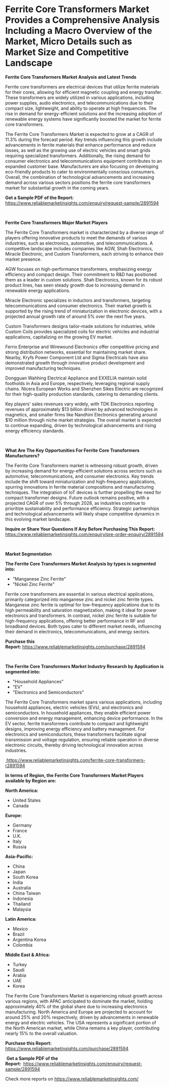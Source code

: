 <p><h1>Ferrite Core Transformers Market Provides a Comprehensive Analysis Including a Macro Overview of the Market, Micro Details such as Market Size and Competitive Landscape</h1></p><p><strong>Ferrite Core Transformers Market Analysis and Latest Trends</strong></p>
<p><p>Ferrite core transformers are electrical devices that utilize ferrite materials for their cores, allowing for efficient magnetic coupling and energy transfer. These transformers are widely utilized in various applications, including power supplies, audio electronics, and telecommunications due to their compact size, lightweight, and ability to operate at high frequencies. The rise in demand for energy-efficient solutions and the increasing adoption of renewable energy systems have significantly boosted the market for ferrite core transformers.</p><p>The Ferrite Core Transformers Market is expected to grow at a CAGR of 11.3% during the forecast period. Key trends influencing this growth include advancements in ferrite materials that enhance performance and reduce losses, as well as the growing use of electric vehicles and smart grids requiring specialized transformers. Additionally, the rising demand for consumer electronics and telecommunications equipment contributes to an expanded customer base. Manufacturers are also focusing on developing eco-friendly products to cater to environmentally conscious consumers. Overall, the combination of technological advancements and increasing demand across various sectors positions the ferrite core transformers market for substantial growth in the coming years.</p></p>
<p><strong>Get a Sample PDF of the Report:&nbsp;</strong> <a href="https://www.reliablemarketinsights.com/enquiry/request-sample/2891594?utm_campaign=3507&utm_medium=2&utm_source=Github&utm_content=ia&utm_term=14032025&utm_id=ferrite-core-transformers">https://www.reliablemarketinsights.com/enquiry/request-sample/2891594</a></p>
<p>&nbsp;</p>
<p><strong>Ferrite Core Transformers Major Market Players</strong></p>
<p><p>The Ferrite Core Transformers market is characterized by a diverse range of players offering innovative products to meet the demands of various industries, such as electronics, automotive, and telecommunications. A competitive landscape includes companies like AGW, Shah Electronics, Miracle Electronic, and Custom Transformers, each striving to enhance their market presence.</p><p>AGW focuses on high-performance transformers, emphasizing energy efficiency and compact design. Their commitment to R&D has positioned them as a leader in custom solutions. Shah Electronics, known for its robust product lines, has seen steady growth due to increasing demand in renewable energy applications.</p><p>Miracle Electronic specializes in inductors and transformers, targeting telecommunications and consumer electronics. Their market growth is supported by the rising trend of miniaturization in electronic devices, with a projected annual growth rate of around 5% over the next five years.</p><p>Custom Transformers designs tailor-made solutions for industries, while Custom Coils provides specialized coils for electric vehicles and industrial applications, capitalizing on the growing EV market.</p><p>Ferrix Enterprise and Wirewound Electronics offer competitive pricing and strong distribution networks, essential for maintaining market share. Nearby, Kryfs Power Component Ltd and Sigma Electricals have also demonstrated growth through innovative product development and improved manufacturing techniques.</p><p>Dongguan Wahhing Electrical Appliance and EXXELIA maintain solid footholds in Asia and Europe, respectively, leveraging regional supply chains. Nicera European Works and Shenzhen Sikes Electric are recognized for their high-quality production standards, catering to demanding clients.</p><p>Key players' sales revenues vary widely, with TDK Electronics reporting revenues of approximately $13 billion driven by advanced technologies in magnetics, and smaller firms like Nandhini Electronics generating around $10 million through niche market strategies. The overall market is expected to continue expanding, driven by technological advancements and rising energy efficiency standards.</p></p>
<p>&nbsp;</p>
<p><strong>What Are The Key Opportunities For Ferrite Core Transformers Manufacturers?</strong></p>
<p><p>The Ferrite Core Transformers market is witnessing robust growth, driven by increasing demand for energy-efficient solutions across sectors such as automotive, telecommunications, and consumer electronics. Key trends include the shift toward miniaturization and high-frequency applications, spurring innovations in ferrite material compositions and manufacturing techniques. The integration of IoT devices is further propelling the need for compact transformer designs. Future outlook remains positive, with a projected CAGR of over 5% through 2028, as industries continue to prioritize sustainability and performance efficiency. Strategic partnerships and technological advancements will likely shape competitive dynamics in this evolving market landscape.</p></p>
<p><strong>Inquire or Share Your Questions If Any Before Purchasing This Report:</strong> <a href="https://www.reliablemarketinsights.com/enquiry/pre-order-enquiry/2891594?utm_campaign=3507&utm_medium=2&utm_source=Github&utm_content=ia&utm_term=14032025&utm_id=ferrite-core-transformers">https://www.reliablemarketinsights.com/enquiry/pre-order-enquiry/2891594</a></p>
<p>&nbsp;</p>
<p><strong>Market Segmentation</strong></p>
<p><strong>The Ferrite Core Transformers Market Analysis by types is segmented into:</strong></p>
<p><ul><li>"Manganese Zinc Ferrite"</li><li>"Nickel Zinc Ferrite"</li></ul></p>
<p><p>Ferrite core transformers are essential in various electrical applications, primarily categorized into manganese zinc and nickel zinc ferrite types. Manganese zinc ferrite is optimal for low-frequency applications due to its high permeability and saturation magnetization, making it ideal for power electronics and transformers. In contrast, nickel zinc ferrite is suitable for high-frequency applications, offering better performance in RF and broadband devices. Both types cater to different market needs, influencing their demand in electronics, telecommunications, and energy sectors.</p></p>
<p><strong>Purchase this Report:&nbsp;</strong><a href="https://www.reliablemarketinsights.com/purchase/2891594?utm_campaign=3507&utm_medium=2&utm_source=Github&utm_content=ia&utm_term=14032025&utm_id=ferrite-core-transformers">https://www.reliablemarketinsights.com/purchase/2891594</a></p>
<p>&nbsp;</p>
<p><strong>The Ferrite Core Transformers Market Industry Research by Application is segmented into:</strong></p>
<p><ul><li>"Household Appliances"</li><li>"EV"</li><li>"Electronics and Semiconductors"</li></ul></p>
<p><p>The Ferrite Core Transformers market spans various applications, including household appliances, electric vehicles (EVs), and electronics and semiconductors. In household appliances, they enable efficient power conversion and energy management, enhancing device performance. In the EV sector, ferrite transformers contribute to compact and lightweight designs, improving energy efficiency and battery management. For electronics and semiconductors, these transformers facilitate signal transmission and voltage regulation, ensuring reliable operation in diverse electronic circuits, thereby driving technological innovation across industries.</p></p>
<p><a href="https://www.reliablemarketinsights.com/ferrite-core-transformers-r2891594?utm_campaign=3507&utm_medium=2&utm_source=Github&utm_content=ia&utm_term=14032025&utm_id=ferrite-core-transformers">&nbsp;https://www.reliablemarketinsights.com/ferrite-core-transformers-r2891594</a></p>
<p><strong>In terms of Region, the Ferrite Core Transformers Market Players available by Region are:</strong></p>
<p>
    <p> <strong> North America: </strong>
        <ul>
            <li>United States</li>
            <li>Canada</li>
        </ul>
        </p> 
    <p> <strong> Europe: </strong>
        <ul>
            <li>Germany</li>
            <li>France</li>
            <li>U.K.</li>
            <li>Italy</li>
            <li>Russia</li>
        </ul>
        </p> 
    <p> <strong> Asia-Pacific: </strong>
        <ul>
            <li>China</li>
            <li>Japan</li>
            <li>South Korea</li>
            <li>India</li>
            <li>Australia</li>
            <li>China Taiwan</li>
            <li>Indonesia</li>
            <li>Thailand</li>
            <li>Malaysia</li>
        </ul>
        </p> 
    <p> <strong> Latin America: </strong>
        <ul>
            <li>Mexico</li>
            <li>Brazil</li>
            <li>Argentina Korea</li>
            <li>Colombia</li>
        </ul>
        </p> 
    <p> <strong> Middle East & Africa: </strong>
        <ul>
            <li>Turkey</li>
            <li>Saudi</li>
            <li>Arabia</li>
            <li>UAE</li>
            <li>Korea</li>
        </ul>
    </p>
    </p>
<p><p>The Ferrite Core Transformers Market is experiencing robust growth across various regions, with APAC anticipated to dominate the market, holding approximately 40% of the global share due to increasing electronics manufacturing. North America and Europe are projected to account for around 25% and 20% respectively, driven by advancements in renewable energy and electric vehicles. The USA represents a significant portion of the North American market, while China remains a key player, contributing nearly 15% to the overall valuation.</p></p>
<p><strong>Purchase this Report: </strong><a href="https://www.reliablemarketinsights.com/purchase/2891594?utm_campaign=3507&utm_medium=2&utm_source=Github&utm_content=ia&utm_term=14032025&utm_id=ferrite-core-transformers">https://www.reliablemarketinsights.com/purchase/2891594</a></p>
<p>&nbsp;<strong>Get a Sample PDF of the Report:&nbsp;&nbsp;</strong><a href="https://www.reliablemarketinsights.com/enquiry/request-sample/2891594?utm_campaign=3507&utm_medium=2&utm_source=Github&utm_content=ia&utm_term=14032025&utm_id=ferrite-core-transformers">https://www.reliablemarketinsights.com/enquiry/request-sample/2891594</a></p>
<p><strong></strong></p>
<p>Check more reports on <a href="https://www.reliablemarketinsights.com/?utm_campaign=3507&utm_medium=2&utm_source=Github&utm_content=ia&utm_term=14032025&utm_id=ferrite-core-transformers">https://www.reliablemarketinsights.com/</a></p>